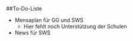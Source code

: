 ##To-Do-Liste

* Mensaplan für GG und SWS
  * Hier fehlt noch Unterstützung der Schulen
* News für SWS
